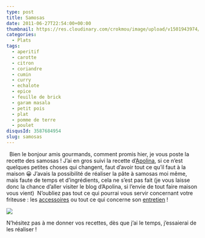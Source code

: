 ```yaml
---
type: post
title: Samosas
date: 2011-06-27T22:54:00+00:00
thumbnail: https://res.cloudinary.com/crokmou/image/upload/v1501943974/Samosas.jpg
categories: 
  - Plats
tags: 
  - aperitif
  - carotte
  - citron
  - coriandre
  - cumin
  - curry
  - echalote
  - epice
  - feuille de brick
  - garam masala
  - petit pois
  - plat
  - pomme de terre
  - poulet
disqusId: 3587684954
slug: samosas
---
```


  Bien le bonjour amis gourmands, comment promis hier, je vous poste la recette des samosas ! J’ai en gros suivi la recette d’[Apolina](http://bombay-bruxelles.blogspot.com/), si ce n’est quelques petites choses qui changent, faut d’avoir tout ce qu’il faut à la maison 😀  J’avais la possibilité de réaliser la pâte à samosas moi même, mais faute de temps et d’ingrédients, cela ne s’est pas fait (je vous laisse donc la chance d’aller visiter le blog d’Apolina, si l’envie de tout faire maison vous vient)   N’oubliez pas tout ce qui pourrai vous servir concernant votre friteuse : les [accessoires](http://www.rueducommerce.fr/m/pl/malid:15123241) ou tout ce qui concerne son [entretien](http://www.rueducommerce.fr/m/pl/malid:15123459) !  

[![](https://res.cloudinary.com/crokmou/image/upload/v1501943974/Samosas.jpg)](https://res.cloudinary.com/crokmou/image/upload/v1501943974/Samosas.jpg)

N’hésitez pas à me donner vos recettes, dès que j’ai le temps, j’essaierai de les réaliser !  